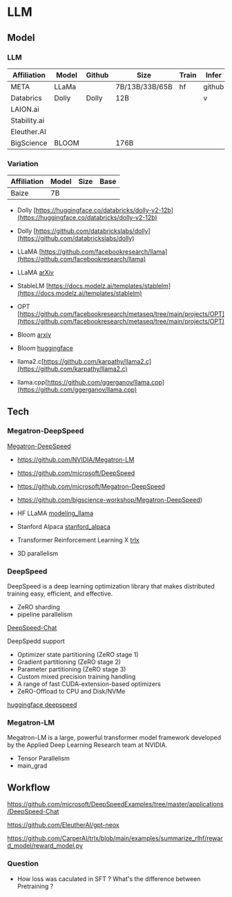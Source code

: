 # LLM

## Model

### LLM

Affiliation | Model | Github | Size | Train | Infer | More
--- | --- | --- | --- | --- | --- | ---
META | LLaMa | | 7B/13B/33B/65B | hf | github |
Databrics | Dolly | Dolly | 12B | | v |
LAION.ai | | | | | | 
Stability.ai | | | | | | 
Eleuther.AI  | | | | | | 
BigScience | BLOOM | | 176B | | | 

### Variation

Affiliation | Model | Size | Base
--- | --- | --- | ---
| Baize | 7B | |


* Dolly [https://huggingface.co/databricks/dolly-v2-12b](https://huggingface.co/databricks/dolly-v2-12b)
* Dolly [https://github.com/databrickslabs/dolly](https://github.com/databrickslabs/dolly)
* LLaMA [https://github.com/facebookresearch/llama](https://github.com/facebookresearch/llama)
* LLaMA [arXiv](https://arxiv.org/abs/2302.13971v1)
* StableLM [https://docs.modelz.ai/templates/stablelm](https://docs.modelz.ai/templates/stablelm)
* OPT [https://github.com/facebookresearch/metaseq/tree/main/projects/OPT](https://github.com/facebookresearch/metaseq/tree/main/projects/OPT)
* Bloom [arxiv](https://arxiv.org/abs/2211.05100)
* Bloom [huggingface](https://huggingface.co/bigscience/bloom)

* llama2.c[https://github.com/karpathy/llama2.c](https://github.com/karpathy/llama2.c)
* llama.cpp[https://github.com/ggerganov/llama.cpp](https://github.com/ggerganov/llama.cpp)


## Tech

### Megatron-DeepSpeed

[Megatron-DeepSpeed](https://github.com/bigscience-workshop/Megatron-DeepSpeed)


* https://github.com/NVIDIA/Megatron-LM
* https://github.com/microsoft/DeepSpeed
* https://github.com/microsoft/Megatron-DeepSpeed
* https://github.com/bigscience-workshop/Megatron-DeepSpeed)

* HF LLaMA [modeling_llama](https://github.com/huggingface/transformers/blob/main/src/transformers/models/llama/modeling_llama.py)
* Stanford Alpaca [stanford_alpaca](https://github.com/tatsu-lab/stanford_alpaca)
* Transformer Reinforcement Learning X [trlx](https://github.com/CarperAI/trlx)


* 3D parallelism

### DeepSpeed

DeepSpeed is a deep learning optimization library that makes distributed training easy, efficient, and effective.

* ZeRO sharding
* pipeline parallelism

[DeepSpeed-Chat](https://github.com/microsoft/DeepSpeedExamples/tree/master/applications/DeepSpeed-Chat)

DeepSpedd support

* Optimizer state partitioning (ZeRO stage 1)
* Gradient partitioning (ZeRO stage 2)
* Parameter partitioning (ZeRO stage 3)
* Custom mixed precision training handling
* A range of fast CUDA-extension-based optimizers
* ZeRO-Offload to CPU and Disk/NVMe

[huggingface deepspeed](https://huggingface.co/docs/accelerate/usage_guides/deepspeed)


### Megatron-LM

Megatron-LM is a large, powerful transformer model framework developed by the Applied Deep Learning Research team at NVIDIA.

* Tensor Parallelism
* main_grad

## Workflow

https://github.com/microsoft/DeepSpeedExamples/tree/master/applications/DeepSpeed-Chat

https://github.com/EleutherAI/gpt-neox

https://github.com/CarperAI/trlx/blob/main/examples/summarize_rlhf/reward_model/reward_model.py

### Question 

* How loss was caculated in SFT ? What's the difference between Pretraining ?

